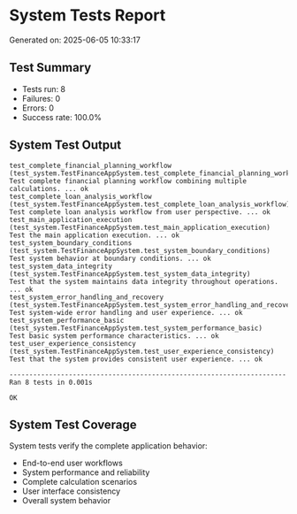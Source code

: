 # System Tests Report
Generated on: 2025-06-05 10:33:17

## Test Summary
- Tests run: 8
- Failures: 0
- Errors: 0
- Success rate: 100.0%

## System Test Output
```
test_complete_financial_planning_workflow (test_system.TestFinanceAppSystem.test_complete_financial_planning_workflow)
Test complete financial planning workflow combining multiple calculations. ... ok
test_complete_loan_analysis_workflow (test_system.TestFinanceAppSystem.test_complete_loan_analysis_workflow)
Test complete loan analysis workflow from user perspective. ... ok
test_main_application_execution (test_system.TestFinanceAppSystem.test_main_application_execution)
Test the main application execution. ... ok
test_system_boundary_conditions (test_system.TestFinanceAppSystem.test_system_boundary_conditions)
Test system behavior at boundary conditions. ... ok
test_system_data_integrity (test_system.TestFinanceAppSystem.test_system_data_integrity)
Test that the system maintains data integrity throughout operations. ... ok
test_system_error_handling_and_recovery (test_system.TestFinanceAppSystem.test_system_error_handling_and_recovery)
Test system-wide error handling and user experience. ... ok
test_system_performance_basic (test_system.TestFinanceAppSystem.test_system_performance_basic)
Test basic system performance characteristics. ... ok
test_user_experience_consistency (test_system.TestFinanceAppSystem.test_user_experience_consistency)
Test that the system provides consistent user experience. ... ok

----------------------------------------------------------------------
Ran 8 tests in 0.001s

OK

```

## System Test Coverage
System tests verify the complete application behavior:
- End-to-end user workflows
- System performance and reliability
- Complete calculation scenarios
- User interface consistency
- Overall system behavior
